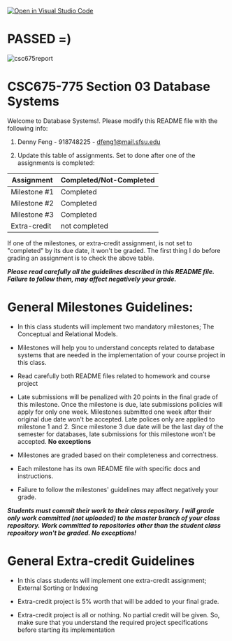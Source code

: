 [![Open in Visual Studio Code](https://classroom.github.com/assets/open-in-vscode-f059dc9a6f8d3a56e377f745f24479a46679e63a5d9fe6f495e02850cd0d8118.svg)](https://classroom.github.com/online_ide?assignment_repo_id=5446477&assignment_repo_type=AssignmentRepo)

# PASSED =)
![csc675report](https://user-images.githubusercontent.com/46504150/147326367-2de3412f-b3f4-4352-b099-f8eafb2a16b1.png)


# CSC675-775 Section 03 Database Systems

Welcome to Database Systems!. Please modify this README file with the following info:

1. Denny Feng - 918748225 - dfeng1@mail.sfsu.edu

2. Update this table of assignments. Set to done after one of the assignments is completed:

| Assignment   | Completed/Not-Completed |
| ------------ | ----------------------- |
| Milestone #1 | Completed               |
| Milestone #2 | Completed               |
| Milestone #3 | Completed               |
| Extra-credit | not completed           |

If one of the milestones, or extra-credit assignment, is not set to "completed" by its due date,
it won't be graded. The first thing I do before grading an assignment is to check the above table.

**_Please read carefully all the guidelines described in this README file.
Failure to follow them, may affect negatively your grade._**

# General Milestones Guidelines:

- In this class students will implement two mandatory milestones; The Conceptual and Relational Models.

- Milestones will help you to understand concepts related to database systems that are needed in the implementation
  of your course project in this class.

- Read carefully both README files related to homework and course project

- Late submissions will be penalized with 20 points in the final grade of this milestone. Once the milestone is due,
  late submissions policies will apply for only one week. Milestones submitted one week after their original due date
  won't be accepted. Late polices only are applied to milestone 1 and 2. Since milestone 3 due date will be the last
  day of the semester for databases, late submissions for this milestone won't be accepted. **No exceptions**

- Milestones are graded based on their completeness and correctness.

- Each milestone has its own README file with specific docs and instructions.

- Failure to follow the milestones' guidelines may affect negatively your grade.

**_Students must commit their work to their class repository. I will grade only work committed (not uploaded)
to the master branch of your class repository. Work committed to repositories other than the student class
repository won't be graded. No exceptions!_**

# General Extra-credit Guidelines

- In this class students will implement one extra-credit assignment; External Sorting or Indexing

- Extra-credit project is 5% worth that will be added to your final grade.

- Extra-credit project is all or nothing. No partial credit will be given.
  So, make sure that you understand the required project specifications before starting its implementation
